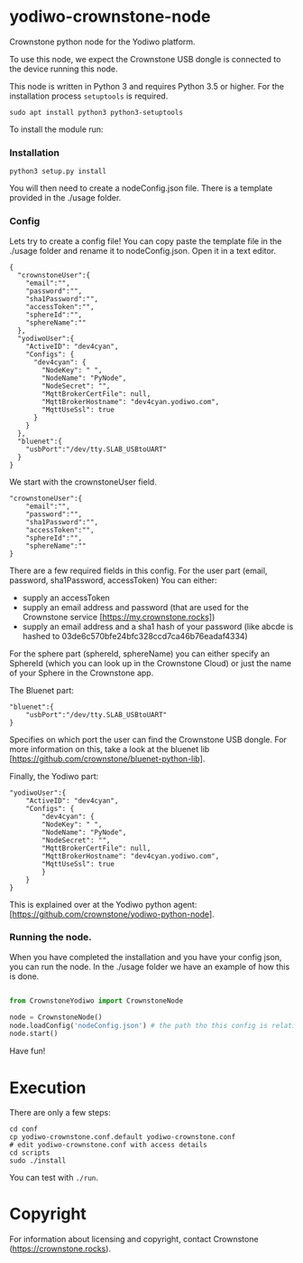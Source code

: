 # yodiwo-crownstone-node

Crownstone python node for the Yodiwo platform. 

To use this node, we expect the Crownstone USB dongle is connected to the device running this node.

This node is written in Python 3 and requires Python 3.5 or higher. For the installation process `setuptools` is required.

```
sudo apt install python3 python3-setuptools
```

To install the module run:

### Installation

```
python3 setup.py install
```

You will then need to create a nodeConfig.json file. There is a template provided in the ./usage folder.

### Config

Lets try to create a config file! You can copy paste the template file in the ./usage folder and rename it to nodeConfig.json. Open it in a text editor.

```
{
  "crownstoneUser":{
    "email":"",
    "password":"",
    "sha1Password":"",
    "accessToken":"",
    "sphereId":"",
    "sphereName":""
  },
  "yodiwoUser":{
    "ActiveID": "dev4cyan",
    "Configs": {
      "dev4cyan": {
        "NodeKey": " ",
        "NodeName": "PyNode",
        "NodeSecret": "",
        "MqttBrokerCertFile": null,
        "MqttBrokerHostname": "dev4cyan.yodiwo.com",
        "MqttUseSsl": true
      }
    }
  },
  "bluenet":{
    "usbPort":"/dev/tty.SLAB_USBtoUART"
  }
}
```

We start with the crownstoneUser field.

```
"crownstoneUser":{
    "email":"",
    "password":"",
    "sha1Password":"",
    "accessToken":"",
    "sphereId":"",
    "sphereName":""
}
```

There are a few required fields in this config. For the user part (email, password, sha1Password, accessToken) You can either:
- supply an accessToken
- supply an email address and password (that are used for the Crownstone service [https://my.crownstone.rocks])
- supply an email address and a sha1 hash of your password (like abcde is hashed to 03de6c570bfe24bfc328ccd7ca46b76eadaf4334)

For the sphere part (sphereId, sphereName) you can either specify an SphereId (which you can look up in the Crownstone Cloud) or just the name of your Sphere in the Crownstone app.

The Bluenet part:

```
"bluenet":{
    "usbPort":"/dev/tty.SLAB_USBtoUART"
}
```

Specifies on which port the user can find the Crownstone USB dongle. For more information on this, take a look at the bluenet lib [https://github.com/crownstone/bluenet-python-lib].

Finally, the Yodiwo part:

```
"yodiwoUser":{
    "ActiveID": "dev4cyan",
    "Configs": {
        "dev4cyan": {
        "NodeKey": " ",
        "NodeName": "PyNode",
        "NodeSecret": "",
        "MqttBrokerCertFile": null,
        "MqttBrokerHostname": "dev4cyan.yodiwo.com",
        "MqttUseSsl": true
        }
    }
}
```

This is explained over at the Yodiwo python agent: [https://github.com/crownstone/yodiwo-python-node].

### Running the node.

When you have completed the installation and you have your config json, you can run the node. In the ./usage folder we have an example of how this is done.

```python

from CrownstoneYodiwo import CrownstoneNode

node = CrownstoneNode()
node.loadConfig('nodeConfig.json') # the path tho this config is relative to file containing this line of code
node.start()

```

Have fun!

# Execution

There are only a few steps:

    cd conf
    cp yodiwo-crownstone.conf.default yodiwo-crownstone.conf
    # edit yodiwo-crownstone.conf with access details
    cd scripts
    sudo ./install

You can test with `./run`.

# Copyright

For information about licensing and copyright, contact Crownstone (https://crownstone.rocks).



